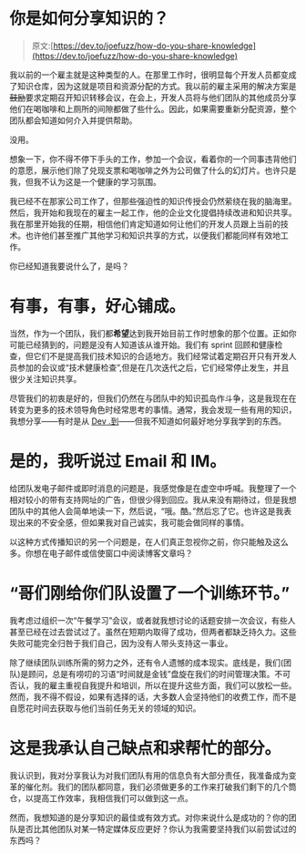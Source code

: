 # 你是如何分享知识的？

> 原文:[https://dev.to/joefuzz/how-do-you-share-knowledge](https://dev.to/joefuzz/how-do-you-share-knowledge)

我以前的一个雇主就是这种类型的人。在那里工作时，很明显每个开发人员都变成了知识仓库，因为这就是项目和资源分配的方式。我以前的雇主采用的解决方案是~~鼓励~~要求定期召开知识转移会议，在会上，开发人员将与他们团队的其他成员分享他们在喝咖啡和上厕所的间隙都做了些什么。因此，如果需要重新分配资源，整个团队都会知道如何介入并提供帮助。

没用。

想象一下，你不得不停下手头的工作，参加一个会议，看着你的一个同事违背他们的意愿，展示他们除了兑现支票和喝咖啡之外为公司做了什么的幻灯片。也许只是我，但我不认为这是一个健康的学习氛围。

我已经不在那家公司工作了，但那些强迫性的知识传授会仍然萦绕在我的脑海里。然后，我开始和我现在的雇主一起工作，他的企业文化提倡持续改进和知识共享。我在那里开始我的任期，相信他们肯定知道如何让他们的开发人员跟上当前的技术。也许他们甚至推广其他学习和知识共享的方式，以便我们都能同样有效地工作。

你已经知道我要说什么了，是吗？

# 有事，有事，好心铺成。

当然，作为一个团队，我们都**希望**达到我开始目前工作时想象的那个位置。正如你可能已经猜到的，问题是没有人知道该从谁开始。我们有 sprint 回顾和健康检查，但它们不是提高我们技术知识的合适地方。我们经常试着定期召开只有开发人员参加的会议或“技术健康检查”,但是在几次迭代之后，它们经常停止发生，并且很少关注知识共享。

尽管我们的初衷是好的，但我们仍然在与团队中的知识孤岛作斗争，这是我现在在转变为更多的技术领导角色时经常思考的事情。通常，我会发现一些有用的知识，我想分享——有时是从 [Dev .到](https://dev.to)——但我不知道如何最好地分享我学到的东西。

# 是的，我听说过 Email 和 IM。

给团队发电子邮件或即时消息的问题是，我感觉像是在虚空中呼喊。我整理了一个相对较小的带有支持网址的广告，但很少得到回应。我从来没有期待过，但是我想团队中的其他人会简单地读一下，然后说，“哦。酷。”然后忘了它。也许这是我表现出来的不安全感，但如果我对自己诚实，我可能会做同样的事情。

以这种方式传播知识的另一个问题是，在人们真正忽视你之前，你只能触及这么多。你想在电子邮件或信使窗口中阅读博客文章吗？

# “哥们刚给你们队设置了一个训练环节。”

我考虑过组织一次“午餐学习”会议，或者就我想讨论的话题安排一次会议，有些人甚至已经在过去尝试过了。虽然在短期内取得了成功，但两者都缺乏持久力。这些失败可能完全归咎于我们自己，因为没有人带头支持这一事业。

除了继续团队训练所需的努力之外，还有令人遗憾的成本现实。底线是，我们(团队)是顾问，总是有唠叨的习语“时间就是金钱”盘旋在我们的时间管理决策。不可否认，我的雇主重视自我提升和培训，所以在提升这些方面，我们可以放松一些。然而，我不得不假设，如果有选择的话，大多数人会坚持他们的收费工作，而不是自愿花时间去获取与他们当前任务无关的领域的知识。

# 这是我承认自己缺点和~~求~~帮忙的部分。

我认识到，我对分享我认为对我们团队有用的信息负有大部分责任，我准备成为变革的催化剂。我们的团队都同意，我们必须做更多的工作来打破我们剩下的几个筒仓，以提高工作效率，我相信我们可以做到这一点。

然而，我想知道的是分享知识的最佳或有效方式。对你来说什么是成功的？你的团队是否比其他团队对某一特定媒体反应更好？你认为我需要坚持我们以前尝试过的东西吗？